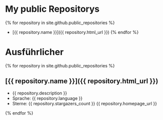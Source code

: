 # My public Repositorys
{% for repository in site.github.public_repositories %}
  * [{{ repository.name }}]({{ repository.html_url }})
{% endfor %}
# Ausführlicher
{% for repository in site.github.public_repositories %}
## [{{ repository.name }}]({{ repository.html_url }})
  * {{ repository.description }}
  * Sprache: {{ repository.language }}
  * Sterne: {{ repository.stargazers_count }}
{{ repository.homepage_url }}  

{% endfor %}